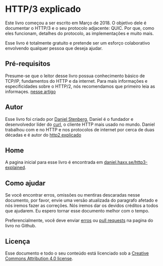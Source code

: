 # HTTP/3 explicado

Este livro começou a ser escrito em Março de 2018. O objetivo dele é documentar o HTTP/3 e o seu protocolo adjacente:
QUIC. Por que, como eles funcionam, detalhes do protocolo, as implementações e muito mais.

Esse livro é totalmente gratuito e pretende ser um esforço colaborativo envolvendo qualquer pessoa
que deseja ajudar.

## Pré-requisitos

Presume-se que o leitor desse livro possua conhecimento básico de TCP/IP, fundamentos do HTTP e da internet.
Para mais informações e especificidades sobre o HTTP/2, nós recomendamos que primeiro leia as informaçes. 
[nesse artigo](https://daniel.haxx.se/http2/)

## Autor

Esse livro foi criado por [Daniel
Stenberg](https://daniel.haxx.se/), Daniel é o fundador e desenvolvedor líder do [curl](https://curl.haxx.se/),
o cliente HTTP mais usado no mundo. Daniel trabalhou com e no HTTP e nos protocolos de internet por cerca de 
duas décadas e é autor do [http2 explicado](https://daniel.haxx.se/http2/)

## Home

A pagina inicial para esse livro é encontrada em
[daniel.haxx.se/http3-explained](https://daniel.haxx.se/http3-explained).

## Como ajudar

Se você encontrar erros, omissões ou mentiras descaradas nesse documento, por favor, envie uma versão atualizada
do paragrafo afetado e nós iremos fazer as correções. Nós iremos dar os devidos créditos a todos que ajudarem. 
Eu espero tornar esse documento melhor com o tempo.

Preferencialmente, você deve enviar [erros](https://github.com/bagder/http3-explained/issues) ou 
[pull requests](https://github.com/bagder/http3-explained/pulls) na pagina do livro no Github. 

## Licença

Esse documento e todo o seu conteúdo está licenciado sob a 
[Creative Commons Attribution 4.0 license](https://creativecommons.org/licenses/by/4.0/).
